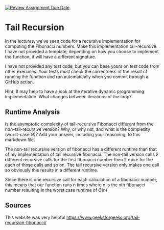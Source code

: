[![Review Assignment Due Date](https://classroom.github.com/assets/deadline-readme-button-24ddc0f5d75046c5622901739e7c5dd533143b0c8e959d652212380cedb1ea36.svg)](https://classroom.github.com/a/bHkMPWBv)
# Tail Recursion

In the lectures, we've seen code for a recursive implementation for computing
the Fibonacci numbers. Make this implementation tail-recursive. I have not
provided a template; depending on how you choose to implement the function, it
will have a different signature.

I have not provided any test code, but you can base yours on test code from
other exercises. Your tests must check the correctness of the result of running
the function and run automatically when you commit through a GitHub action.

Hint: It may help to have a look at the iterative dynamic programming
implementation. What changes between iterations of the loop?

## Runtime Analysis

Is the asymptotic complexity of tail-recursive Fibonacci different from the
non-tail-recursive version? Why, or why not, and what is the complexity
(worst-case $\Theta$)? Add your answer, including your reasoning, to this
markdown file.

The non-tail recursive version of fibonacci has a different runtime than
that of my implementation of tail recursive fibonacci. The non-tail 
version calls 2 different recursive calls for the first fibonacci number
then 2 more for the each of those calls and so on. The tail recursive version
only makes one call so obviously this results in a different runtime.

Since there is one recursive call for each calculation of a fibonacci number, 
this means that our function runs n times where n is the nth fibonacci number
resulting in the worst case runtime of $\Theta (n)$ 

## Sources
This website was very helpful https://www.geeksforgeeks.org/tail-recursion-fibonacci/
